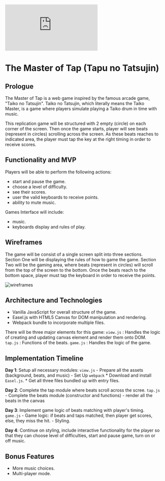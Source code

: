 ![LIVE](https://leohliao.github.io/tapu_no_tatsujin/index.html)

# The Master of Tap (Tapu no Tatsujin)


## Prologue

The Master of Tap is a web game inspired by the famous arcade game, "Taiko no Tatsujin". Taiko no Tatsujin, which literally means the Taiko Master, is a game where players simulate playing a Taiko drum in time with music.

This replication game will be structured with 2 empty (circle) on each corner of the screen. Then once the game starts, player will see beats (represent in circles) scrolling across the screen.  As these beats reaches to indicated area, the player must tap the key at the right timing in order to receive scores.  


## Functionality and MVP

Players will be able to perform the following actions:
  * start and pause the game.
  * choose a level of difficulty.
  * see their scores.
  * user the valid keyboards to receive points.
  * ability to mute music.

Games Interface will include:
  * music.
  * keyboards display and rules of play.


## Wireframes

The game will be consist of a single screen split into three sections.  
Section One will be displaying the rules of how to game the game.
Section Two will be the gaming area, where beats (represent in circles) will scroll from the top of the screen to the bottom. Once the beats reach to the bottom space, player must tap the keyboard in order to receive the points.

![wireframes](tapu_no_tatsujin.png)

## Architecture and Technologies
  * Vanilla JavaScript for overall structure of the game.
  * Easel.js with HTML5 Canvas for DOM manipulation and rendering.
  * Webpack bundle to incorporate multiple files.

  There will be three major elements for this game:
  `view.js` : Handles the logic of creating and updating canvas element and render them onto DOM.
  `tap.js` : Functions of the beats.
  `game.js` : Handles the logic of the game.


## Implementation Timeline
  **Day 1**: Setup all necessary modules: `view.js`
        - Prepare all the assets (background, beats, and music)
        - Set Up `webpack`
          * Download and install `Easel.js`.
          * Get all three files bundled up with entry files.

  **Day 2**: Complete the tap module where beats scroll across the scree. `tap.js`
        - Complete the beats module (constructor and functions)
        - render all the beats in the canvas

  **Day 3**: Implement game logic of beats matching with player's timing. `game.js`
        - Game logic: if beats and taps matched, then player get scores, else, they miss the hit.
        - Styling.

  **Day 4**: Continue on styling, include interactive functionality for the player so that they can choose level of difficulties, start and pause game, turn on or off music.


## Bonus Features

  - More music choices.
  - Multi-player mode.
